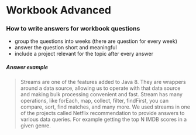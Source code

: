 # Workbook Advanced 
### How to write answers for workbook questions

- group the questions into weeks (there are question for every week)
- answer the question short and meaningful 
- include a project relevant for the topic after every answer

##### Answer example

> Streams are one of the features added to Java 8. They are wrappers around a data source, allowing us to operate with that data source and making bulk processing convenient and fast. Stream has many operations, like forEach, map, collect, filter, findFirst, you can compare, sort, find matches, and many more. We used streams in one of the projects called Netflix recommendation to provide answers to various data queries. For example getting the top N IMDB scores in a given genre.



